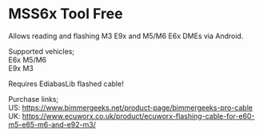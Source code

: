 # MSS6x Tool Free

Allows reading and flashing M3 E9x and M5/M6 E6x DMEs via Android.<br>

Supported vehicles;<br>
E6x M5/M6<br>
E9x M3<br>

Requires EdiabasLib flashed cable!<br>

Purchase links;<br>
US: https://www.bimmergeeks.net/product-page/bimmergeeks-pro-cable<br>
UK: https://www.ecuworx.co.uk/product/ecuworx-flashing-cable-for-e60-m5-e65-m6-and-e92-m3/
